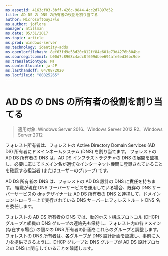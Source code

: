 ```yaml
---
ms.assetid: 4163cf03-3bff-426c-9844-4cc2d7897d52
title: AD DS の DNS の所有者の役割を割り当てる
author: MicrosoftGuyJFlo
ms.author: joflore
manager: mtillman
ms.date: 05/31/2017
ms.topic: article
ms.prod: windows-server
ms.technology: identity-adds
ms.openlocfilehash: 8ef63fd9e53d20c812ff84e601e73d4276b304be
ms.sourcegitcommit: b00d7c8968c4adc8f699dbee694afe6ed36bc9de
ms.translationtype: MT
ms.contentlocale: ja-JP
ms.lasthandoff: 04/08/2020
ms.locfileid: "80825265"
---
```

# <a name="assigning-the-dns-for-ad-ds-owner-role"></a>AD DS の DNS の所有者の役割を割り当てる

>適用対象: Windows Server 2016、Windows Server 2012 R2、Windows Server 2012

フォレスト所有者は、フォレストの Active Directory Domain Services (AD DS) 所有者にドメインネームシステム (DNS) を割り当てます。 フォレストの AD DS 所有者の DNS は、AD DS インフラストラクチャの DNS の展開を監視し、必要に応じてドメイン名が適切なインターネット機関に登録されていることを確認する担当者 (またはユーザーのグループ) です。  
  
AD DS 所有者の DNS は、フォレストの AD DS 設計の DNS に責任を持ちます。 組織が現在 DNS サーバーサービスを運用している場合、既存の DNS サーバーサービスの dns デザイナーは AD DS 所有者の DNS と連携して、ドメインコントローラー上で実行されている DNS サーバーにフォレストルート DNS 名を委任します。  
  
フォレストの AD DS 所有者の DNS では、動的ホスト構成プロトコル (DHCP) グループと組織の DNS グループの連絡先も保持し、フォレスト内の各ドメイン (存在する場合) の個々の DNS 所有者の計画をこれらのグループと調整します。 フォレストの DNS 所有者は、各グループが DNS 設計計画を認識し、事前に入力を提供できるように、DHCP グループと DNS グループが AD DS 設計プロセスの DNS に関与していることを確認します。  
  


